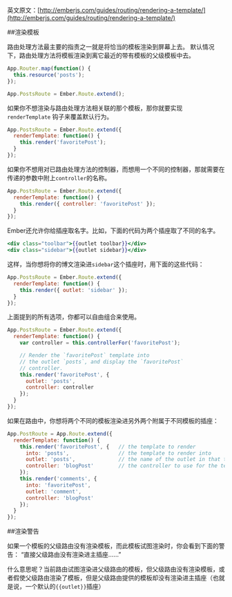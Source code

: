 英文原文：[http://emberjs.com/guides/routing/rendering-a-template/](http://emberjs.com/guides/routing/rendering-a-template/)

##渲染模板

路由处理方法最主要的指责之一就是将恰当的模板渲染到屏幕上去。
默认情况下，路由处理方法将模板渲染到离它最近的带有模板的父级模板中去。

```js
App.Router.map(function() {
  this.resource('posts');
});

App.PostsRoute = Ember.Route.extend();
```

如果你不想渲染与路由处理方法相关联的那个模板，那你就要实现`renderTemplate` 钩子来覆盖默认行为。

```js
App.PostsRoute = Ember.Route.extend({
  renderTemplate: function() {
    this.render('favoritePost');
  }
});
```

如果你不想用对已路由处理方法的控制器，而想用一个不同的控制器，那就需要在传递的参数中附上`controller`的名称。

```js
App.PostsRoute = Ember.Route.extend({
  renderTemplate: function() {
    this.render({ controller: 'favoritePost' });
  }
});
```

Ember还允许你给插座取名字。比如，下面的代码为两个插座取了不同的名字。

```handlebars
<div class="toolbar">{{outlet toolbar}}</div>
<div class="sidebar">{{outlet sidebar}}</div>
```

这样，当你想将你的博文渲染进`sidebar`这个插座时，用下面的这些代码：

```js
App.PostsRoute = Ember.Route.extend({
  renderTemplate: function() {
    this.render({ outlet: 'sidebar' });
  }
});
```

上面提到的所有选项，你都可以自由组合来使用。

```js
App.PostsRoute = Ember.Route.extend({
  renderTemplate: function() {
    var controller = this.controllerFor('favoritePost');

    // Render the `favoritePost` template into
    // the outlet `posts`, and display the `favoritePost`
    // controller.
    this.render('favoritePost', {
      outlet: 'posts',
      controller: controller
    });
  }
});
```

如果在路由中，你想将两个不同的模板渲染进另外两个附属于不同模板的插座：

```js
App.PostRoute = App.Route.extend({
  renderTemplate: function() {
    this.render('favoritePost', {   // the template to render
      into: 'posts',                // the template to render into
      outlet: 'posts',              // the name of the outlet in that template
      controller: 'blogPost'        // the controller to use for the template
    });
    this.render('comments', {
      into: 'favoritePost',
      outlet: 'comment',
      controller: 'blogPost'
    });
  }
});
```

##渲染警告


如果一个模板的父级路由没有渲染模板，而此模板试图渲染时，你会看到下面的警告：
“直接父级路由没有渲染进主插座……”

什么意思呢？当前路由试图渲染进父级路由的模板，但父级路由没有渲染模板，或者假使父级路由渲染了模板，但是父级路由提供的模板却没有渲染进主插座（也就是说，一个默认的`{{outlet}}`插座）

